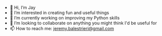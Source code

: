 - 👋 Hi, I’m Jay
- 👀 I’m interested in creating fun and useful things
- 🌱 I’m currently working on improving my Python skills
- 💞️ I’m looking to collaborate on anything you might think I'd be useful for
- 📫 How to reach me: jeremy.balestrieri@gmail.com

<!---
jayisedge/jayisedge is a ✨ special ✨ repository because its `README.md` (this file) appears on your GitHub profile.
You can click the Preview link to take a look at your changes.
--->
